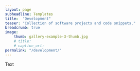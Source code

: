 ```yaml
---
layout: page
subheadline: Templates
title:  "Development"
teaser: "Collection of software projects and code snippets."
breadcrumb: true
image:
    thumb: gallery-example-3-thumb.jpg
    # title:
    # caption_url:
permalink: "/development/"
---
```


Text

